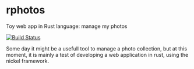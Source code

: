 # rphotos
Toy web app in Rust language: manage my photos

[![Build Status](https://travis-ci.org/kaj/rphotos.svg?branch=master)](https://travis-ci.org/kaj/rphotos)

Some day it might be a usefull tool to manage a photo collection,
but at this moment, it is mainly a test of developing a web application in rust,
using the nickel framework.
